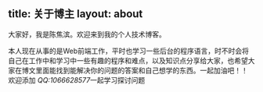 title: 关于博主
layout: about
---
大家好，我是陈焦滨。欢迎来到我的个人技术博客。

本人现在从事的是Web前端工作，平时也学习一些后台的程序语言，时不时会将自己在工作中和学习中一些有趣的程序和难点，以及知识点分享给大家，也希望大家在博文里面能找到能解决你的问题的答案和自己想学的东西。一起加油吧！！
欢迎添加 *QQ:1066628577*一起学习探讨问题

